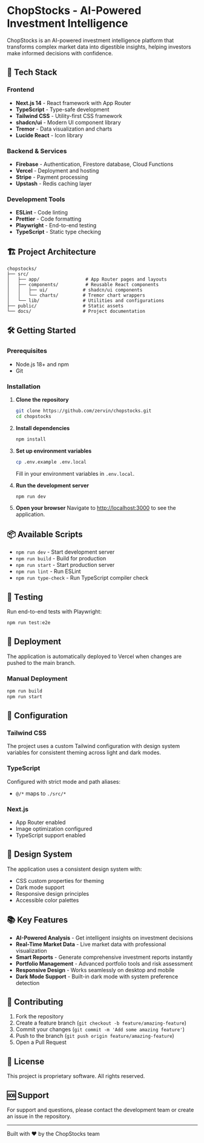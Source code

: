 # ChopStocks - AI-Powered Investment Intelligence

ChopStocks is an AI-powered investment intelligence platform that transforms complex market data into digestible insights, helping investors make informed decisions with confidence.

## 🚀 Tech Stack

### Frontend
- **Next.js 14** - React framework with App Router
- **TypeScript** - Type-safe development
- **Tailwind CSS** - Utility-first CSS framework
- **shadcn/ui** - Modern UI component library
- **Tremor** - Data visualization and charts
- **Lucide React** - Icon library

### Backend & Services
- **Firebase** - Authentication, Firestore database, Cloud Functions
- **Vercel** - Deployment and hosting
- **Stripe** - Payment processing
- **Upstash** - Redis caching layer

### Development Tools
- **ESLint** - Code linting
- **Prettier** - Code formatting
- **Playwright** - End-to-end testing
- **TypeScript** - Static type checking

## 🏗️ Project Architecture

```
chopstocks/
├── src/
│   ├── app/                 # App Router pages and layouts
│   ├── components/          # Reusable React components
│   │   ├── ui/             # shadcn/ui components
│   │   └── charts/         # Tremor chart wrappers
│   └── lib/                # Utilities and configurations
├── public/                 # Static assets
└── docs/                   # Project documentation
```

## 🛠️ Getting Started

### Prerequisites
- Node.js 18+ and npm
- Git

### Installation

1. **Clone the repository**
   ```bash
   git clone https://github.com/zervin/chopstocks.git
   cd chopstocks
   ```

2. **Install dependencies**
   ```bash
   npm install
   ```

3. **Set up environment variables**
   ```bash
   cp .env.example .env.local
   ```
   Fill in your environment variables in `.env.local`.

4. **Run the development server**
   ```bash
   npm run dev
   ```

5. **Open your browser**
   Navigate to [http://localhost:3000](http://localhost:3000) to see the application.

## 📦 Available Scripts

- `npm run dev` - Start development server
- `npm run build` - Build for production
- `npm run start` - Start production server
- `npm run lint` - Run ESLint
- `npm run type-check` - Run TypeScript compiler check

## 🧪 Testing

Run end-to-end tests with Playwright:
```bash
npm run test:e2e
```

## 🚀 Deployment

The application is automatically deployed to Vercel when changes are pushed to the main branch.

### Manual Deployment
```bash
npm run build
npm run start
```

## 🔧 Configuration

### Tailwind CSS
The project uses a custom Tailwind configuration with design system variables for consistent theming across light and dark modes.

### TypeScript
Configured with strict mode and path aliases:
- `@/*` maps to `./src/*`

### Next.js
- App Router enabled
- Image optimization configured
- TypeScript support enabled

## 🎨 Design System

The application uses a consistent design system with:
- CSS custom properties for theming
- Dark mode support
- Responsive design principles
- Accessible color palettes

## 📚 Key Features

- **AI-Powered Analysis** - Get intelligent insights on investment decisions
- **Real-Time Market Data** - Live market data with professional visualization
- **Smart Reports** - Generate comprehensive investment reports instantly
- **Portfolio Management** - Advanced portfolio tools and risk assessment
- **Responsive Design** - Works seamlessly on desktop and mobile
- **Dark Mode Support** - Built-in dark mode with system preference detection

## 🤝 Contributing

1. Fork the repository
2. Create a feature branch (`git checkout -b feature/amazing-feature`)
3. Commit your changes (`git commit -m 'Add some amazing feature'`)
4. Push to the branch (`git push origin feature/amazing-feature`)
5. Open a Pull Request

## 📄 License

This project is proprietary software. All rights reserved.

## 🆘 Support

For support and questions, please contact the development team or create an issue in the repository.

---

Built with ❤️ by the ChopStocks team